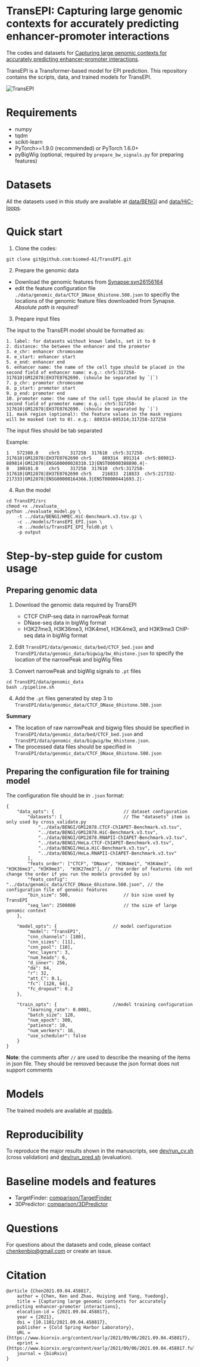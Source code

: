 # TransEPI: Capturing large genomic contexts for accurately predicting enhancer-promoter interactions

The codes and datasets for [Capturing large genomic contexts for accurately predicting enhancer-promoter interactions](https://www.biorxiv.org/content/10.1101/2021.09.04.458817v1).


TransEPI is a Transformer-based model for EPI prediction. 
This repository contains the scripts, data, and trained models for TransEPI.


![TransEPI](./figures/Figure1.svg)

# Requirements  

* numpy  
* tqdm  
* scikit-learn  
* PyTorch>=1.9.0 (recommended) or PyTorch 1.6.0+  
* pyBigWig (optional, required by `prepare_bw_signals.py` for preparing features)


# Datasets  

All the datasets used in this study are available at [data/BENGI](data/BENGI) and [data/HiC-loops](data/HiC-loops).  



# Quick start

1. Clone the codes: 
```
git clone git@github.com:biomed-AI/TransEPI.git
```

2. Prepare the genomic data

- Download the genomic features from [Synapse:syn26156164](https://www.synapse.org/#!Synapse:syn26156164) 
- edit the feature configuration file `./data/genomic_data/CTCF_DNase_6histone.500.json` to specifiy the locations of the genomic feature files downloaded from Synapse. *Absolute path is required!*  

3. Prepare input files

The input to the TransEPI model should be formatted as:

	1. label: for datasets without known labels, set it to 0
	2. distance: the between the enhancer and the promoter
	3. e_chr: enhancer chromosome
	4. e_start: enhancer start
	5. e_end: enhancer end
	6. enhancer name: the name of the cell type should be placed in the second field of enhancer name: e.g.: chr5:317258-317610|GM12878|EH37E0762690. (shoule be separated by `|`)
	7. p_chr: promoter chromosome
	8. p_start: promoter start
	9. p_end: promoter end
	10. promoter name: the name of the cell type should be placed in the second field of promoter name: e.g.: chr5:317258-317610|GM12878|EH37E0762690. (shoule be separated by `|`)
	11. mask region (optional): the feature values in the mask regions will be masked (set to 0). e.g.: 889314-895314;317258-327258

The input files should be tab separated

Example:
```
1	572380.0	chr5	317258	317610	chr5:317258-317610|GM12878|EH37E0762690	chr5	889314	891314	chr5:889813-889814|GM12878|ENSG00000028310.13|ENST00000388890.4|-
0	100101.0	chr5	317258	317610	chr5:317258-317610|GM12878|EH37E0762690	chr5	216833	218833	chr5:217332-217333|GM12878|ENSG00000164366.3|ENST00000441693.2|-
```

4. Run the model
```
cd TransEPI/src
chmod +x ./evaluate_
python ./evaluate_model.py \
	-t ../data/BENGI/HMEC.HiC-Benchmark.v3.tsv.gz \
	-c ../models/TransEPI_EPI.json \
	-m ../models/TransEPI_EPI_fold0.pt \
	-p output
```

# Step-by-step guide for custom usage

## Preparing genomic data
1. Download the genomic data required by TransEPI
	- CTCF ChIP-seq data in narrowPeak format
	- DNase-seq data in bigWig format
	- H3K27me3, H3K36me3, H3K4me1, H3K4me3, and H3K9me3 ChIP-seq data in bigWig format

2. Edit `TransEPI/data/genomic_data/bed/CTCF_bed.json` and `TransEPI/data/genomic_data/bigwig/bw_6histone.json` to specify the location of the narrowPeak and bigWig files

3. Convert narrowPeak and bigWig signals to `.pt` files
```
cd TransEPI/data/genomic_data
bash ./pipeline.sh
```
4. Add the `.pt` files generated by step 3 to `TransEPI/data/genomic_data/CTCF_DNase_6histone.500.json` 

**Summary**
- The location of raw narrowPeak and bigwig files should be specified in `TransEPI/data/genomic_data/bed/CTCF_bed.json` and `TransEPI/data/genomic_data/bigwig/bw_6histone.json`. 
- The processed data files should be specified in `TransEPI/data/genomic_data/CTCF_DNase_6histone.500.json`

## Preparing the configuration file for training model
The configuration file should be in `.json` format:
```
{
    "data_opts": {							// dataset configuration
        "datasets": [ 						// The "datasets" item is only used by cross_validate.py
            "../data/BENGI/GM12878.CTCF-ChIAPET-Benchmark.v3.tsv",
            "../data/BENGI/GM12878.HiC-Benchmark.v3.tsv",
            "../data/BENGI/GM12878.RNAPII-ChIAPET-Benchmark.v3.tsv",
            "../data/BENGI/HeLa.CTCF-ChIAPET-Benchmark.v3.tsv",
            "../data/BENGI/HeLa.HiC-Benchmark.v3.tsv",
            "../data/BENGI/HeLa.RNAPII-ChIAPET-Benchmark.v3.tsv"
        ],
        "feats_order": ["CTCF", "DNase", "H3K4me1", "H3K4me3", "H3K36me3", "H3K9me3",  "H3K27me3"], //  the order of features (do not change the order if you run the models provided by us)
        "feats_config": "../data/genomic_data/CTCF_DNase_6histone.500.json", // the configuration file of genomic features
        "bin_size": 500,					// bin sise used by TransEPI
        "seq_len": 2500000					// the size of large genomic context
    },

    "model_opts": {						// model configuration
        "model": "TransEPI",
        "cnn_channels": [180],
        "cnn_sizes": [11],
        "cnn_pool": [10],
        "enc_layers": 3,
        "num_heads": 6,
        "d_inner": 256,
        "da": 64,
        "r": 32,
        "att_C": 0.1,
        "fc": [128, 64],
        "fc_dropout": 0.2
    },

    "train_opts": {						//model training configuration
        "learning_rate": 0.0001,
        "batch_size": 128,
        "num_epoch": 300,
        "patience": 10,
        "num_workers": 16,
        "use_scheduler": false
    }
}
```
**Note**: the comments after `//` are used to describe the meaning of the items in json file. They should be removed because the json format does not support comments



# Models

The trained models are available at [models](./models).  


# Reproducibility

To reproduce the major results shown in the manuscripts, see [dev/run_cv.sh](./dev/run_cv.sh) (cross validation) and [dev/run_pred.sh](./dev/run_pred.sh) (evaluation).


# Baseline models and features   

- TargetFinder: [comparison/TargetFinder](./comparison/TargetFinder)   
- 3DPredictor: [comparison/3DPredictor](./comparison/3DPredictor)  


# Questions
For questions about the datasets and code, please contact [chenkenbio@gmail.com](mailto:chenkenbio@gmail.com) or create an issue.

# Citation

```
@article {Chen2021.09.04.458817,
	author = {Chen, Ken and Zhao, Huiying and Yang, Yuedong},
	title = {Capturing large genomic contexts for accurately predicting enhancer-promoter interactions},
	elocation-id = {2021.09.04.458817},
	year = {2021},
	doi = {10.1101/2021.09.04.458817},
	publisher = {Cold Spring Harbor Laboratory},
	URL = {https://www.biorxiv.org/content/early/2021/09/06/2021.09.04.458817},
	eprint = {https://www.biorxiv.org/content/early/2021/09/06/2021.09.04.458817.full.pdf},
	journal = {bioRxiv}
}
```
